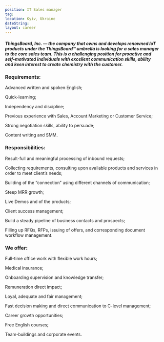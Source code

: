 ```yaml
---
position: IT Sales manager
tag: 
location: Kyiv, Ukraine
dateString:
layout: career
---
```

##### ThingsBoard, Inc. — the company that owns and develops renowned IoT products under the ThingsBoard™ umbrella is looking for a sales manager to the core sales team. This is a challenging position for proactive and self-motivated individuals with excellent communication skills, ability and keen interest to create chemistry with the customer.

### Requirements:
Advanced written and spoken English;

Quick-learning;

Independency and discipline;

Previous experience with Sales, Account Marketing or Customer Service;

Strong negotiation skills, ability to persuade;

Content writing and SMM.

### Responsibilities:
Result-full and meaningful processing of inbound requests;

Collecting requirements, consulting upon available products and services in order to meet client’s needs;
 
Building of the “connection” using different channels of communication;

Steep MRR growth;

Live Demos and of the products;

Client success management;

Build a steady pipeline of business contacts and prospects;

Filling up RFQs, RFPs, issuing of offers, and corresponding document workflow management.

### We offer:
Full-time office work with flexible work hours;

Medical insurance;

Onboarding supervision and knowledge transfer;

Remuneration direct impact;

Loyal, adequate and fair management;

Fast decision making and direct communication to C-level management;

Career growth opportunities;

Free English courses;

Team-buildings and corporate events.